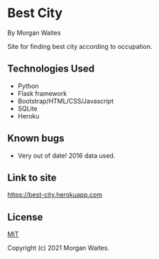 # Best City

By Morgan Waites

Site for finding best city according to occupation. 

## Technologies Used
* Python
* Flask framework
* Bootstrap/HTML/CSS/Javascript
* SQLite
* Heroku

## Known bugs
* Very out of date! 2016 data used.

## Link to site
https://best-city.herokuapp.com

## License
[MIT](https://opensource.org/licenses/MIT)

Copyright (c) 2021 Morgan Waites.

